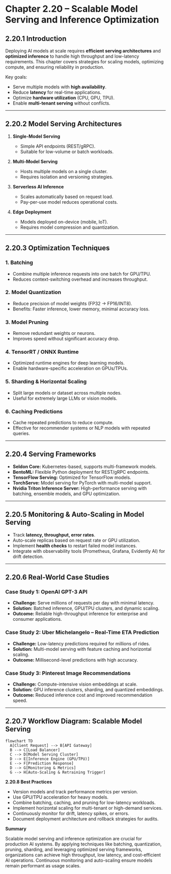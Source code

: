 # Chapter 2.20 – Scalable Model Serving and Inference Optimization

## 2.20.1 Introduction

Deploying AI models at scale requires **efficient serving architectures** and **optimized inference** to handle high throughput and low-latency requirements. This chapter covers strategies for scaling models, optimizing compute, and ensuring reliability in production.

Key goals:

- Serve multiple models with **high availability**.
- Reduce **latency** for real-time applications.
- Optimize **hardware utilization** (CPU, GPU, TPU).
- Enable **multi-tenant serving** without conflicts.

---

## 2.20.2 Model Serving Architectures

1. **Single-Model Serving**

   - Simple API endpoints (REST/gRPC).
   - Suitable for low-volume or batch workloads.

2. **Multi-Model Serving**

   - Hosts multiple models on a single cluster.
   - Requires isolation and versioning strategies.

3. **Serverless AI Inference**

   - Scales automatically based on request load.
   - Pay-per-use model reduces operational costs.

4. **Edge Deployment**
   - Models deployed on-device (mobile, IoT).
   - Requires model compression and quantization.

---

## 2.20.3 Optimization Techniques

### 1. **Batching**

- Combine multiple inference requests into one batch for GPU/TPU.
- Reduces context-switching overhead and increases throughput.

### 2. **Model Quantization**

- Reduce precision of model weights (FP32 → FP16/INT8).
- Benefits: Faster inference, lower memory, minimal accuracy loss.

### 3. **Model Pruning**

- Remove redundant weights or neurons.
- Improves speed without significant accuracy drop.

### 4. **TensorRT / ONNX Runtime**

- Optimized runtime engines for deep learning models.
- Enable hardware-specific acceleration on GPUs/TPUs.

### 5. **Sharding & Horizontal Scaling**

- Split large models or dataset across multiple nodes.
- Useful for extremely large LLMs or vision models.

### 6. **Caching Predictions**

- Cache repeated predictions to reduce compute.
- Effective for recommender systems or NLP models with repeated queries.

---

## 2.20.4 Serving Frameworks

- **Seldon Core:** Kubernetes-based, supports multi-framework models.
- **BentoML:** Flexible Python deployment for REST/gRPC endpoints.
- **TensorFlow Serving:** Optimized for TensorFlow models.
- **TorchServe:** Model serving for PyTorch with multi-model support.
- **Nvidia Triton Inference Server:** High-performance serving with batching, ensemble models, and GPU optimization.

---

## 2.20.5 Monitoring & Auto-Scaling in Model Serving

- Track **latency, throughput, error rates**.
- Auto-scale replicas based on request rate or GPU utilization.
- Implement **health checks** to restart failed model instances.
- Integrate with observability tools (Prometheus, Grafana, Evidently AI) for drift detection.

---

## 2.20.6 Real-World Case Studies

### Case Study 1: OpenAI GPT-3 API

- **Challenge:** Serve millions of requests per day with minimal latency.
- **Solution:** Batched inference, GPU/TPU clusters, and dynamic scaling.
- **Outcome:** Reliable high-throughput inference for enterprise and consumer applications.

### Case Study 2: Uber Michelangelo – Real-Time ETA Prediction

- **Challenge:** Low-latency predictions required for millions of rides.
- **Solution:** Multi-model serving with feature caching and horizontal scaling.
- **Outcome:** Millisecond-level predictions with high accuracy.

### Case Study 3: Pinterest Image Recommendations

- **Challenge:** Compute-intensive vision embeddings at scale.
- **Solution:** GPU inference clusters, sharding, and quantized embeddings.
- **Outcome:** Reduced inference cost and improved recommendation speed.

---

## 2.20.7 Workflow Diagram: Scalable Model Serving

```mermaid
flowchart TD
  A[Client Request] --> B[API Gateway]
  B --> C[Load Balancer]
  C --> D[Model Serving Cluster]
  D --> E[Inference Engine (GPU/TPU)]
  E --> F[Prediction Response]
  D --> G[Monitoring & Metrics]
  G --> H[Auto-Scaling & Retraining Trigger]
```

**2.20.8 Best Practices**

- Version models and track performance metrics per version.
- Use GPU/TPU acceleration for heavy models.
- Combine batching, caching, and pruning for low-latency workloads.
- Implement horizontal scaling for multi-tenant or high-demand services.
- Continuously monitor for drift, latency spikes, or errors.
- Document deployment architecture and rollback strategies for audits.

**Summary**

Scalable model serving and inference optimization are crucial for production AI systems. By applying techniques like batching, quantization, pruning, sharding, and leveraging optimized serving frameworks, organizations can achieve high throughput, low latency, and cost-efficient AI operations. Continuous monitoring and auto-scaling ensure models remain performant as usage scales.
